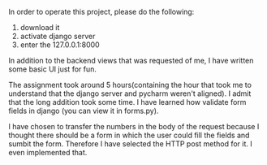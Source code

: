 In order to operate this project, please do the following:
1) download it
2) activate django server
3) enter the 127.0.0.1:8000

In addition to the backend views that was requested of me, I have written some basic UI just for fun.

The assignment took around 5 hours(containing the hour that took me to understand that the django server and pycharm weren't aligned).
I admit that the long addition took some time.
I have learned how validate form fields in django (you can view it in forms.py).

I have chosen to transfer the numbers in the body of the request because I thought there should be a form in which the user could
fill the fields and sumbit the form. Therefore I have selected the HTTP post method for it. I even implemented that.
